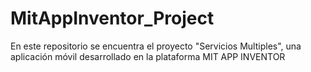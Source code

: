 # MitAppInventor_Project
En este repositorio se encuentra el proyecto "Servicios Multiples", una aplicación móvil desarrollado en la plataforma MIT APP INVENTOR
